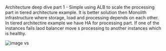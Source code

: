 Architecture deep dive part 1 - Simple using ALB to scale the processing part in tiered architecture example. It is better solution then Monolith infrastructure where storage, load and processing depends on each other. In tiered architectire example we have HA for processing part. If one of the instances fails laod balancer move s processing to another instances which is healthy.

![image](https://github.com/farisduda/Faris-Cakal-devops-mentorship/assets/39408064/e274f496-cae4-4e2d-9a77-dca5b4e57467) vs 
